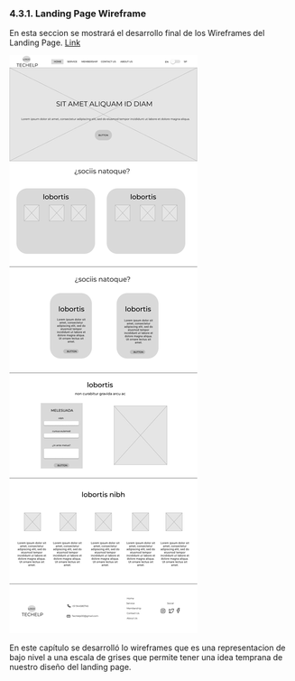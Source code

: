 ### 4.3.1. Landing Page Wireframe
En esta seccion se mostrará el desarrollo final de los Wireframes del Landing Page. [Link](https://www.figma.com/file/qSyCbAqHOXsX1mVh4EX8yy/Open-Source?type=design&node-id=508%3A838&mode=design&t=c0yzJ4yiEgVpak2m-1)

![Wireframes](/Docs/Capitulo%20IV/4.3.%20Landing%20Page%20UI%20Design/img/Lading%20Page%20Wireframe.png)

En este capítulo se desarrolló lo wireframes que es una representacion de bajo nivel a una escala de grises que permite tener una idea temprana de nuestro diseño del landing page.